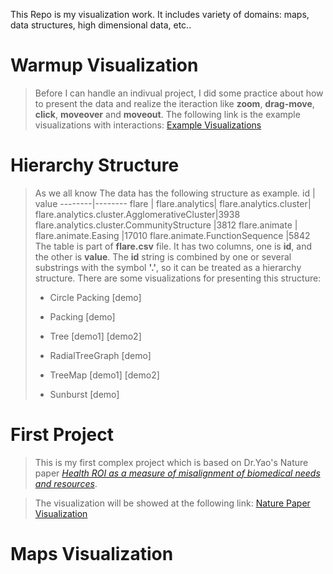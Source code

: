 This Repo is my visualization work. It includes variety of domains: maps, data structures, high dimensional data, etc..

Warmup Visualization
=========
>Before I can handle an indivual project, I did some practice about how to present the data and realize the iteraction like **zoom**, **drag-move**, **click**, **moveover** and **moveout**. The following link is the example visualizations with interactions:
[Example Visualizations](https://wangku.github.io/Visualizations/practice.html)

Hierarchy Structure
=========
>As we all know
>The data has the following structure as example.
 id | value
--------|--------
flare |
flare.analytics|
flare.analytics.cluster|
flare.analytics.cluster.AgglomerativeCluster|3938
flare.analytics.cluster.CommunityStructure	|3812
flare.animate	|
flare.animate.Easing	|17010
flare.animate.FunctionSequence	|5842
>The table is part of **flare.csv** file. It has two columns, one is **id**, and the other is **value**. The **id** string is combined by one or several substrings with the symbol **'.'**, so it can be treated as a hierarchy structure. There are some visualizations for presenting this structure:
>- Circle Packing [demo]
>
>- Packing [demo]
>
>- Tree [demo1] [demo2]
>
>- RadialTreeGraph [demo]
>
>- TreeMap [demo1] [demo2]
>
>- Sunburst [demo]
>


First Project
=========
>This is my first complex project which is based on Dr.Yao's Nature paper *[Health ROI as a measure of misalignment of biomedical needs and resources](http://www.nature.com/nbt/journal/v33/n8/full/nbt.3276.html)*.

>The visualization will be showed at the following link:
[Nature Paper Visualization](https://wangku.github.io/Visualizations/1st%20project/test_new.html)

Maps Visualization
=========


